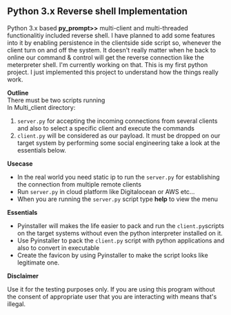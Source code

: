 ## Python 3.x Reverse shell Implementation
Python 3.x based **py_prompt>>** multi-client and multi-threaded functionalitiy included reverse shell. I have planned to add some features into it by enabling persistence in the
clientside side script so, whenever the client turn on and off the system. It doesn't really matter when he back to online our command & control will get the reverse connection
like the meterpreter shell. I'm currently working on that. This is my first python project.
I just implemented this project to understand how the things really work.<br />

**Outline** <br />
There must be two scripts running<br />
In Multi_client directory:
1. ```server.py``` for accepting the incoming connections from several clients and also to select a specific client and execute the commands
2. ```client.py``` will be considered as our payload. It must be dropped on our target system by performing some social engineering take a look at the essentials below.

**Usecase** <br />
* In the real world you need static ip to run the ```server.py``` for establishing the connection from multiple remote clients
* Run ```server.py``` in cloud platform like Digitalocean or AWS etc...
* When you are running the ```server.py``` script type __help__ to view the menu

**Essentials** <br />
* Pyinstaller will makes the life easier to pack and run the ```client.py```scripts on the target systems without even the python interpreter installed on it.
* Use Pyinstaller to pack the ```client.py``` script with python applications and also to convert in executable
* Create the favicon by using Pyinstaller to make the script looks like legitimate one.


**Disclaimer**<br />

Use it for the testing purposes only. If you are using this program without the consent of appropriate user that you are interacting with means
that's illegal. 

